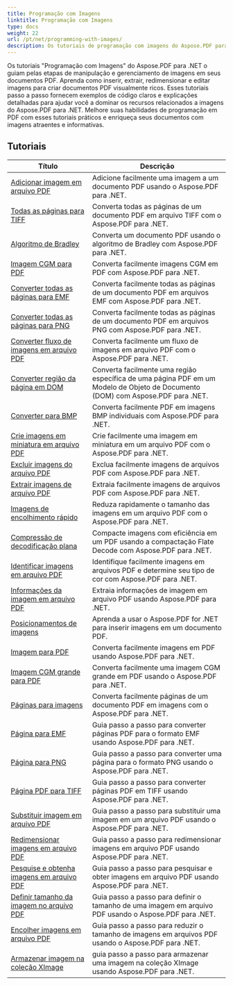 ```yaml
---
title: Programação com Imagens
linktitle: Programação com Imagens
type: docs
weight: 22
url: /pt/net/programming-with-images/
description: Os tutoriais de programação com imagens do Aspose.PDF para .NET ensinam como manipular e gerenciar imagens em documentos PDF.
---
```


Os tutoriais "Programação com Imagens" do Aspose.PDF para .NET o guiam pelas etapas de manipulação e gerenciamento de imagens em seus documentos PDF. Aprenda como inserir, extrair, redimensionar e editar imagens para criar documentos PDF visualmente ricos. Esses tutoriais passo a passo fornecem exemplos de código claros e explicações detalhadas para ajudar você a dominar os recursos relacionados a imagens do Aspose.PDF para .NET. Melhore suas habilidades de programação em PDF com esses tutoriais práticos e enriqueça seus documentos com imagens atraentes e informativas.

## Tutoriais
| Título | Descrição |
| --- | --- | 
| [Adicionar imagem em arquivo PDF](./add-image/) | Adicione facilmente uma imagem a um documento PDF usando o Aspose.PDF para .NET. |  
| [Todas as páginas para TIFF](./all-pages-to-tiff/) | Converta todas as páginas de um documento PDF em arquivo TIFF com o Aspose.PDF para .NET. |  
| [Algoritmo de Bradley](./bradley-algorithm/) | Converta um documento PDF usando o algoritmo de Bradley com Aspose.PDF para .NET. |  
| [Imagem CGM para PDF](./cgm-image-to-pdf/) | Converta facilmente imagens CGM em PDF com Aspose.PDF para .NET. |  
| [Converter todas as páginas para EMF](./convert-all-pages-to-emf/) | Converta facilmente todas as páginas de um documento PDF em arquivos EMF com Aspose.PDF para .NET. |  
| [Converter todas as páginas para PNG](./convert-all-pages-to-png/) | Converta facilmente todas as páginas de um documento PDF em arquivos PNG com Aspose.PDF para .NET. |  
| [Converter fluxo de imagens em arquivo PDF](./convert-image-stream-to-pdf/) | Converta facilmente um fluxo de imagens em arquivo PDF com o Aspose.PDF para .NET. |  
| [Converter região da página em DOM](./convert-page-region-to-dom/) | Converta facilmente uma região específica de uma página PDF em um Modelo de Objeto de Documento (DOM) com Aspose.PDF para .NET. |  
| [Converter para BMP](./convert-to-bmp/) | Converta facilmente PDF em imagens BMP individuais com Aspose.PDF para .NET. |  
| [Crie imagens em miniatura em arquivo PDF](./create-thumbnail-images/) | Crie facilmente uma imagem em miniatura em um arquivo PDF com o Aspose.PDF para .NET. |  
| [Excluir imagens do arquivo PDF](./delete-images/) | Exclua facilmente imagens de arquivos PDF com Aspose.PDF para .NET. |  
| [Extrair imagens de arquivo PDF](./extract-images/) | Extraia facilmente imagens de arquivos PDF com Aspose.PDF para .NET. |  
| [Imagens de encolhimento rápido](./fast-shrink-images/) | Reduza rapidamente o tamanho das imagens em um arquivo PDF com o Aspose.PDF para .NET. |  
| [Compressão de decodificação plana](./flate-decode-compression/) | Compacte imagens com eficiência em um PDF usando a compactação Flate Decode com Aspose.PDF para .NET. |  
| [Identificar imagens em arquivo PDF](./identify-images/) | Identifique facilmente imagens em arquivos PDF e determine seu tipo de cor com Aspose.PDF para .NET. |  
| [Informações da imagem em arquivo PDF](./image-information/) | Extraia informações de imagem em arquivo PDF usando Aspose.PDF para .NET. |  
| [Posicionamentos de imagens](./image-placements/) | Aprenda a usar o Aspose.PDF for .NET para inserir imagens em um documento PDF. |  
| [Imagem para PDF](./image-to-pdf/) | Converta facilmente imagens em PDF usando Aspose.PDF para .NET. |  
| [Imagem CGM grande para PDF](./large-cgm-image-to-pdf/) | Converta facilmente uma imagem CGM grande em PDF usando o Aspose.PDF para .NET. |  
| [Páginas para imagens](./pages-to-images/) | Converta facilmente páginas de um documento PDF em imagens com o Aspose.PDF para .NET. |  
| [Página para EMF](./page-to-emf/) | Guia passo a passo para converter páginas PDF para o formato EMF usando Aspose.PDF para .NET. |  
| [Página para PNG](./page-to-png/) | Guia passo a passo para converter uma página para o formato PNG usando o Aspose.PDF para .NET. |  
| [Página PDF para TIFF](./page-to-tiff/) | Guia passo a passo para converter páginas PDF em TIFF usando Aspose.PDF para .NET. |  
| [Substituir imagem em arquivo PDF](./replace-image/) | Guia passo a passo para substituir uma imagem em um arquivo PDF usando o Aspose.PDF para .NET. |  
| [Redimensionar imagens em arquivo PDF](./resize-images/) | Guia passo a passo para redimensionar imagens em arquivo PDF usando Aspose.PDF para .NET. |  
| [Pesquise e obtenha imagens em arquivo PDF](./search-and-get-images/) | Guia passo a passo para pesquisar e obter imagens em arquivo PDF usando Aspose.PDF para .NET. |  
| [Definir tamanho da imagem no arquivo PDF](./set-image-size/) | Guia passo a passo para definir o tamanho de uma imagem em arquivo PDF usando o Aspose.PDF para .NET. |  
| [Encolher imagens em arquivo PDF](./shrink-images/) | Guia passo a passo para reduzir o tamanho de imagens em arquivos PDF usando o Aspose.PDF para .NET. |  
| [Armazenar imagem na coleção XImage](./store-image-in-ximage-collection/) |  guia passo a passo para armazenar uma imagem na coleção XImage usando Aspose.PDF para .NET. |  